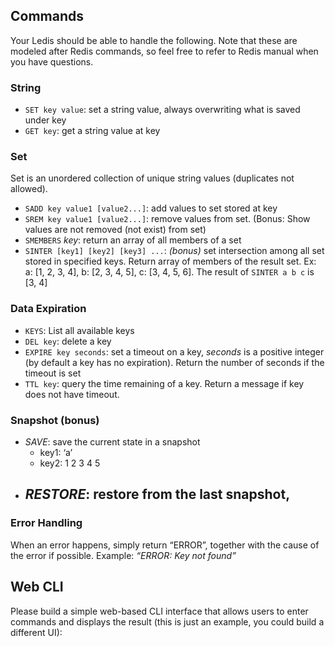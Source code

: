 ## **Commands**

Your Ledis should be able to handle the following. Note that these are modeled after Redis commands, so feel free to refer to Redis manual when you have questions.

### **String**

- `SET key value`: set a string value, always overwriting what is saved under key
- `GET key`: get a string value at key

### **Set**

Set is an unordered collection of unique string values (duplicates not allowed).

- `SADD key value1 [value2...]`: add values to set stored at key
- `SREM key value1 [value2...]`: remove values from set. (Bonus: Show values are not removed (not exist) from set)
- `SMEMBERS` *key*: return an array of all members of a set
- `SINTER [key1] [key2] [key3] ...`: *(bonus)* set intersection among all set stored in specified keys. Return array of members of the result set. Ex: a: [1, 2, 3, 4], b: [2, 3, 4, 5], c: [3, 4, 5, 6]. The result of `SINTER a b c` is [3, 4]

### **Data Expiration**

- `KEYS`: List all available keys
- `DEL key`: delete a key
- `EXPIRE key seconds`: set a timeout on a key, *seconds* is a positive integer (by default a key has no expiration). Return the number of seconds if the timeout is set
- `TTL key`: query the time remaining of a key. Return a message if key does not have timeout.

### **Snapshot (bonus)**

- *SAVE*: save the current state in a snapshot
    - key1: ‘a’
    - key2: 1 2 3 4 5
- *RESTORE*: restore from the last snapshot,
    - 

### **Error Handling**

When an error happens, simply return “ERROR”, together with the cause of the error if possible. Example: *“ERROR: Key not found”*

## **Web CLI**

Please build a simple web-based CLI interface that allows users to enter commands and displays the result (this is just an example, you could build a different UI):
